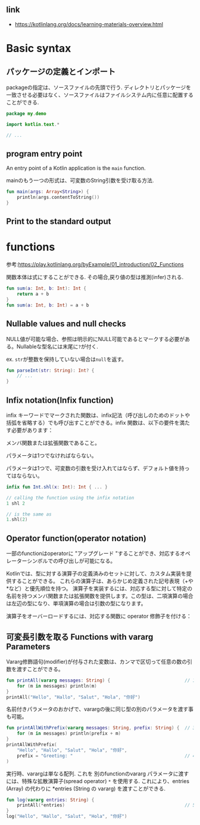 ## link

- https://kotlinlang.org/docs/learning-materials-overview.html

# Basic syntax

## パッケージの定義とインポート

packageの指定は、ソースファイルの先頭で行う.
ディレクトリとパッケージを一致させる必要はなく、ソースファイルはファイルシステム内に任意に配置することができる.

```kotlin
package my.demo

import kotlin.text.*

// ...
```

## program entry point

An entry point of a Kotlin application is the `main` function.

mainのもう一つの形式は、可変数のString引数を受け取る方法.

```kotlin
fun main(args: Array<String>) {
    println(args.contentToString())
}
```

## Print to the standard output

# functions

参考:https://play.kotlinlang.org/byExample/01_introduction/02_Functions

関数本体は式にすることができる. その場合,戻り値の型は推測(infer)される.

```kotlin
fun sum(a: Int, b: Int): Int {
    return a + b
}
fun sum(a: Int, b: Int) = a + b

```

## Nullable values and null checks

NULL値が可能な場合、参照は明示的にNULL可能であるとマークする必要がある。Nullableな型名には末尾に`?`が付く.

ex. `str`が整数を保持していない場合は`null`を返す。

```kotlin
fun parseInt(str: String): Int? {
    // ...
}
```

## Infix notation(Infix function)

infix キーワードでマークされた関数は、infix記法（呼び出しのためのドットや括弧を省略する）でも呼び出すことができる。infix 関数は、以下の要件を満たす必要があります：

メンバ関数または拡張関数であること。

パラメータは1つでなければならない。

パラメータは1つで、可変数の引数を受け入れてはならず、デフォルト値を持ってはならない。

```kotlin
infix fun Int.shl(x: Int): Int { ... }

// calling the function using the infix notation
1 shl 2

// is the same as
1.shl(2)
```

## Operator function(operator notation)


一部のfunctionはoperatorに "アップグレード "することができ、対応するオペレーターシンボルでの呼び出しが可能になる。

Kotlinでは、型に対する演算子の定義済みのセットに対して、カスタム実装を提供することができる。
これらの演算子は、あらかじめ定義された記号表現（+や*など）と優先順位を持つ。
演算子を実装するには、対応する型に対して特定の名前を持つメンバ関数または拡張関数を提供します。この型は、二項演算の場合は左辺の型になり、単項演算の場合は引数の型になります。

演算子をオーバーロードするには、対応する関数に operator 修飾子を付ける：

## 可変長引数を取る Functions with vararg Parameters

Vararg修飾語句(modifier)が付与された変数は、カンマで区切って任意の数の引数を渡すことができる。

```kotlin
fun printAll(vararg messages: String) {                            // 1
    for (m in messages) println(m)
}
printAll("Hello", "Hallo", "Salut", "Hola", "你好")      
```

名前付きパラメータのおかげで、varargの後に同じ型の別のパラメータを渡す事も可能。

```kotlin
fun printAllWithPrefix(vararg messages: String, prefix: String) {  // 3
    for (m in messages) println(prefix + m)
}
printAllWithPrefix(
    "Hello", "Hallo", "Salut", "Hola", "你好",
    prefix = "Greeting: "                                          // 4
)
```

実行時、varargは単なる配列. 
これを 別のfunctionのvararg パラメータに渡すには、特殊な拡散演算子(spread operator) `*` を使用する.
これにより、entries (Array<String>) の代わりに *entries (String の vararg) を渡すことができる.

```kotlin
fun log(vararg entries: String) {
    printAll(*entries)                                             // 5
}
log("Hello", "Hallo", "Salut", "Hola", "你好")
```

